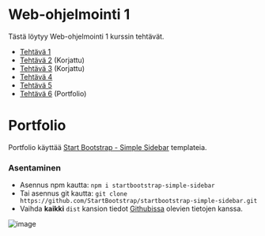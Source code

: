 # Web-ohjelmointi 1
Tästä löytyy Web-ohjelmointi 1 kurssin tehtävät. 

- [Tehtävä 1](https://github.com/iirokin/Web-ohjelmointi/tree/main/Javascript/Teht1)
- [Tehtävä 2](https://github.com/iirokin/Web-ohjelmointi/tree/main/Javascript/Teht2) (Korjattu)
- [Tehtävä 3](https://github.com/iirokin/Web-ohjelmointi/tree/main/Javascript/Teht3) (Korjattu)
- [Tehtävä 4](https://github.com/iirokin/Web-ohjelmointi/tree/main/jQuery/Teht%C3%A4v%C3%A44)
- [Tehtävä 5](https://github.com/iirokin/Web-ohjelmointi/tree/main/Javascript/Teht5)
- [Tehtävä 6](https://github.com/iirokin/Web-ohjelmointi/tree/main/Portfolio/dist) (Portfolio)

# Portfolio
Portfolio käyttää [Start Bootstrap - Simple Sidebar](https://github.com/startbootstrap/startbootstrap-simple-sidebar) templateia.

### Asentaminen
- Asennus npm kautta: `npm i startbootstrap-simple-sidebar`
- Tai asennus git kautta: `git clone https://github.com/StartBootstrap/startbootstrap-simple-sidebar.git`
- Vaihda **kaikki** `dist` kansion tiedot [Githubissa](https://github.com/iirokin/Web-ohjelmointi/tree/main/Portfolio/dist) olevien tietojen kanssa.

![image](https://hackmd.io/_uploads/BkIvJLd2kx.png)
